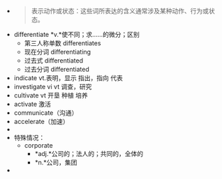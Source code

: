 - >表示动作或状态：这些词所表达的含义通常涉及某种动作、行为或状态。
- differentiate *v.*使不同；求……的微分；区别
	- 第三人称单数 differentiates
	- 现在分词 differentiating
	- 过去式 differentiated
	- 过去分词 differentiated
- indicate vt.表明，显示 指出，指向 代表
- investigate vi vt 调查，研究
- cultivate vt 开垦 种植 培养
- activate 激活
- communicate（沟通）
- accelerate（加速）
-
- 特殊情况：
	- corporate
		- *adj.*公司的；法人的；共同的，全体的
		- *n.*公司，集团
-